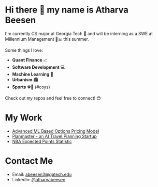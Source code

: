 # Hi there 👋 my name is Atharva Beesen

I'm currently CS major at Georgia Tech 🐝 and will be interning as a SWE at Millennium Management 💼📊 this summer.

Some things I love:
- **Quant Finance** 📈
- **Software Development** 💻
- **Machine Learning** 🤖
- **Urbanism** 🏙️
- **Sports** ⚽🏀 (#coys)

Check out my repos and feel free to connect! 😊

# My Work
- [Advanced ML Based Options Pricing Model](https://github.com/AtharvaBeesen/OptionsPricing)
- [Planmaster - an AI Travel Planning Startup](https://github.com/AtharvaBeesen/planmaster)
- [NBA Expected Points Statistic](https://github.com/AtharvaBeesen/xPtsNBA)

# Contact Me
- Email: [abeesen3@gatech.edu](mailto:abeesen3@gatech.edu)
- LinkedIn: [@atharvabeesen](https://www.linkedin.com/in/atharvabeesen/)
